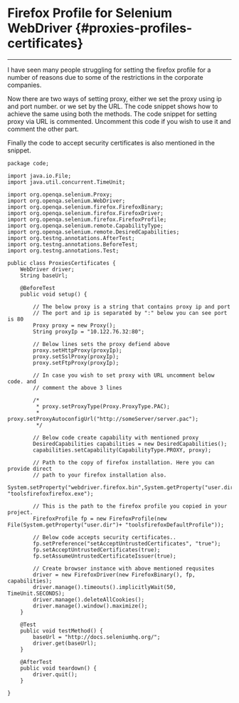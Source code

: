 # Firefox Profile for Selenium WebDriver {#proxies-profiles-certificates}

---

I have seen many people struggling for setting the firefox profile for a number of reasons due to some of the restrictions in the corporate companies.

Now there are two ways of setting proxy, either we set the proxy using ip and port number. or we set by the URL. The code snippet shows how to achieve the same using both the methods. The code snippet for setting proxy via URL is commented. Uncomment this code if you wish to use it and comment the other part.

Finally the code to accept security certificates is also mentioned in the snippet.

```
package code;

import java.io.File;
import java.util.concurrent.TimeUnit;

import org.openqa.selenium.Proxy;
import org.openqa.selenium.WebDriver;
import org.openqa.selenium.firefox.FirefoxBinary;
import org.openqa.selenium.firefox.FirefoxDriver;
import org.openqa.selenium.firefox.FirefoxProfile;
import org.openqa.selenium.remote.CapabilityType;
import org.openqa.selenium.remote.DesiredCapabilities;
import org.testng.annotations.AfterTest;
import org.testng.annotations.BeforeTest;
import org.testng.annotations.Test;

public class ProxiesCertificates {
    WebDriver driver;
    String baseUrl;

    @BeforeTest
    public void setup() {

        // The below proxy is a string that contains proxy ip and port
        // The port and ip is separated by ":" below you can see port is 80
        Proxy proxy = new Proxy();
        String proxyIp = "10.122.76.32:80";

        // Below lines sets the proxy defiend above
        proxy.setHttpProxy(proxyIp);
        proxy.setSslProxy(proxyIp);
        proxy.setFtpProxy(proxyIp);

        // In case you wish to set proxy with URL uncomment below code. and
        // comment the above 3 lines

        /*
         * proxy.setProxyType(Proxy.ProxyType.PAC);
         * proxy.setProxyAutoconfigUrl("http://someServer/server.pac");
         */

        // Below code create capability with mentioned proxy
        DesiredCapabilities capabilities = new DesiredCapabilities();
        capabilities.setCapability(CapabilityType.PROXY, proxy);

        // Path to the copy of firefox installation. Here you can provide direct
        // path to your firefox installation also.
        System.setProperty("webdriver.firefox.bin",System.getProperty("user.dir")+ "toolsfirefoxfirefox.exe");

        // This is the path to the firefox profile you copied in your project.
        FirefoxProfile fp = new FirefoxProfile(new File(System.getProperty("user.dir")+ "toolsfirefoxDefaultProfile"));

        // Below code accepts security certificates..
        fp.setPreference("setAcceptUntrustedCertificates", "true");
        fp.setAcceptUntrustedCertificates(true);
        fp.setAssumeUntrustedCertificateIssuer(true);

        // Create browser instance with above mentioned requsites
        driver = new FirefoxDriver(new FirefoxBinary(), fp, capabilities);
        driver.manage().timeouts().implicitlyWait(50, TimeUnit.SECONDS);
        driver.manage().deleteAllCookies();
        driver.manage().window().maximize();
    }

    @Test
    public void testMethod() {
        baseUrl = "http://docs.seleniumhq.org/";
        driver.get(baseUrl);
    }

    @AfterTest
    public void teardown() {
        driver.quit();
    }

}
```



